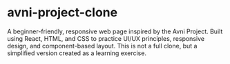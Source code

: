 # avni-project-clone
A beginner-friendly, responsive web page inspired by the Avni Project. Built using React, HTML, and CSS to practice UI/UX principles, responsive design, and component-based layout. This is not a full clone, but a simplified version created as a learning exercise.
